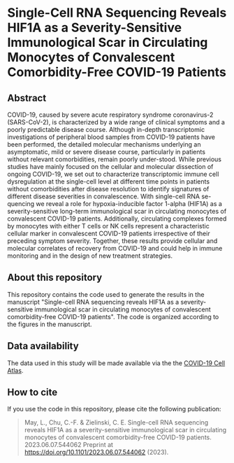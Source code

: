 # Single-Cell RNA Sequencing Reveals HIF1A as a Severity-Sensitive Immunological Scar in Circulating Monocytes of Convalescent Comorbidity-Free COVID-19 Patients

## Abstract
COVID-19, caused by severe acute respiratory syndrome coronavirus-2 (SARS-CoV-2), is characterized by a wide range of clinical symptoms and a poorly predictable disease course. Although in-depth transcriptomic investigations of peripheral blood samples from COVID-19 patients have been performed, the detailed molecular mechanisms underlying an asymptomatic, mild or severe disease course, particularly in patients without relevant comorbidities, remain poorly under-stood. While previous studies have mainly focused on the cellular and molecular dissection of ongoing COVID-19, we set out to characterize transcriptomic immune cell dysregulation at the single-cell level at different time points in patients without comorbidities after disease resolution to identify signatures of different disease severities in convalescence. With single-cell RNA se-quencing we reveal a role for hypoxia-inducible factor 1-alpha (HIF1A) as a severity-sensitive long-term immunological scar in circulating monocytes of convalescent COVID-19 patients. Additionally, circulating complexes formed by monocytes with either T cells or NK cells represent a characteristic cellular marker in convalescent COVID-19 patients irrespective of their preceding symptom severity. Together, these results provide cellular and molecular correlates of recovery from COVID-19 and could help in immune monitoring and in the design of new treatment strategies.

## About this repository
This repository contains the code used to generate the results in the manuscript "Single-cell RNA sequencing reveals HIF1A as a severity-sensitive immunological scar in circulating monocytes of convalescent comorbidity-free COVID-19 patients".
The code is organized according to the figures in the manuscript.

## Data availability
The data used in this study will be made available via the the [COVID-19 Cell Atlas](https://www.covid19cellatlas.org/).

## How to cite
If you use the code in this repository, please cite the following publication:

> May, L., Chu, C.-F. & Zielinski, C. E. Single-cell RNA sequencing reveals HIF1A as a severity-sensitive immunological scar in circulating monocytes of convalescent comorbidity-free COVID-19 patients. 2023.06.07.544062 Preprint at https://doi.org/10.1101/2023.06.07.544062 (2023).
